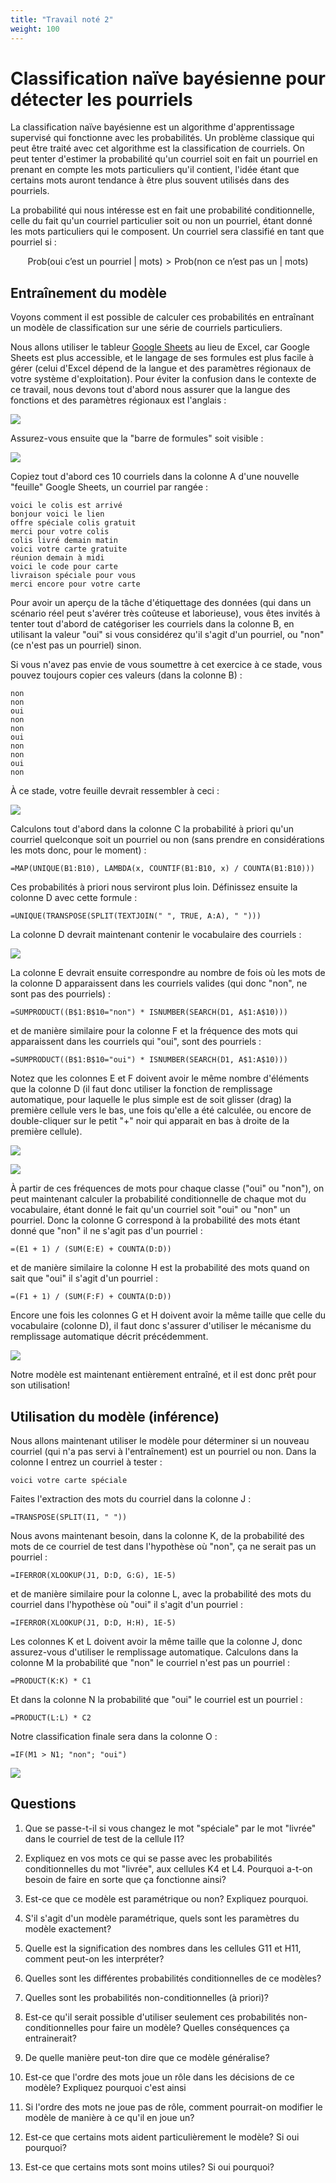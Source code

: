 ```yaml
---
title: "Travail noté 2"
weight: 100
---
```


# Classification naïve bayésienne pour détecter les pourriels

La classification naïve bayésienne est un algorithme d'apprentissage supervisé
qui fonctionne avec les probabilités. Un problème classique qui peut être traité
avec cet algorithme est la classification de courriels. On peut tenter d'estimer
la probabilité qu'un courriel soit en fait un pourriel en prenant en compte les
mots particuliers qu'il contient, l'idée étant que certains mots auront tendance
à être plus souvent utilisés dans des pourriels.

La probabilité qui nous intéresse est en fait une probabilité conditionnelle,
celle du fait qu'un courriel particulier soit ou non un pourriel, étant donné
les mots particuliers qui le composent. Un courriel sera classifié en tant que
pourriel si :

$$\text{Prob(oui c'est un pourriel | mots)} > \text{Prob(non ce n'est pas un | mots)}$$

## Entraînement du modèle

Voyons comment il est possible de calculer ces probabilités en entraînant un
modèle de classification sur une série de courriels particuliers.

Nous allons utiliser le tableur [Google Sheets](https://sheets.google.com) au
lieu de Excel, car Google Sheets est plus accessible, et le langage de ses
formules est plus facile à gérer (celui d'Excel dépend de la langue et des
paramètres régionaux de votre système d'exploitation). Pour éviter la confusion
dans le contexte de ce travail, nous devons tout d'abord nous assurer que la
langue des fonctions et des paramètres régionaux est l'anglais :

![](/images/module2/tn2/sheets_params_langue.png)

Assurez-vous ensuite que la "barre de formules" soit visible :

![](/images/module2/tn2/sheets_visu_barre_formule.png)

Copiez tout d'abord ces 10 courriels dans la colonne A d'une nouvelle "feuille"
Google Sheets, un courriel par rangée :

```
voici le colis est arrivé
bonjour voici le lien
offre spéciale colis gratuit
merci pour votre colis
colis livré demain matin
voici votre carte gratuite
réunion demain à midi
voici le code pour carte
livraison spéciale pour vous
merci encore pour votre carte
```

Pour avoir un aperçu de la tâche d'étiquettage des données (qui dans un scénario
réel peut s'avérer très coûteuse et laborieuse), vous êtes invités à tenter tout
d'abord de catégoriser les courriels dans la colonne B, en utilisant la valeur
"oui" si vous considérez qu'il s'agit d'un pourriel, ou "non" (ce n'est pas un
pourriel) sinon.

Si vous n'avez pas envie de vous soumettre à cet exercice à ce stade,
vous pouvez toujours copier ces valeurs (dans la colonne B) :

```
non
non
oui
non
non
oui
non
non
oui
non
```

À ce stade, votre feuille devrait ressembler à ceci :

![](/images/module2/tn2/sheets_cols_a_et_b.png)

Calculons tout d'abord dans la colonne C la probabilité à priori qu'un
courriel quelconque soit un pourriel ou non (sans prendre en
considérations les mots donc, pour le moment) :

```
=MAP(UNIQUE(B1:B10), LAMBDA(x, COUNTIF(B1:B10, x) / COUNTA(B1:B10)))
```

Ces probabilités à priori nous serviront plus loin. Définissez ensuite
la colonne D avec cette formule :

```
=UNIQUE(TRANSPOSE(SPLIT(TEXTJOIN(" ", TRUE, A:A), " ")))
```

La colonne D devrait maintenant contenir le vocabulaire des courriels :

![](/images/module2/tn2/sheets_col_d_voc.png)

La colonne E devrait ensuite correspondre au nombre de fois où les
mots de la colonne D apparaissent dans les courriels valides (qui donc
"non", ne sont pas des pourriels) :

```
=SUMPRODUCT((B$1:B$10="non") * ISNUMBER(SEARCH(D1, A$1:A$10)))
```

et de manière similaire pour la colonne F et la fréquence des mots qui
apparaissent dans les courriels qui "oui", sont des pourriels :

```
=SUMPRODUCT((B$1:B$10="oui") * ISNUMBER(SEARCH(D1, A$1:A$10)))
```

Notez que les colonnes E et F doivent avoir le même nombre d'éléments
que la colonne D (il faut donc utiliser la fonction de remplissage
automatique, pour laquelle le plus simple est de soit glisser (drag)
la première cellule vers le bas, une fois qu'elle a été calculée, ou
encore de double-cliquer sur le petit "+" noir qui apparait en bas à
droite de la première cellule).

![](/images/module2/tn2/sheets_col_e_drag.png)

![](/images/module2/tn2/sheets_cols_e_et_f.png)

À partir de ces fréquences de mots pour chaque classe ("oui" ou
"non"), on peut maintenant calculer la probabilité conditionnelle de
chaque mot du vocabulaire, étant donné le fait qu'un courriel soit
"oui" ou "non" un pourriel. Donc la colonne G correspond à la
probabilité des mots étant donné que "non" il ne s'agit pas d'un
pourriel :

```
=(E1 + 1) / (SUM(E:E) + COUNTA(D:D))
```

et de manière similaire la colonne H est la probabilité des mots quand
on sait que "oui" il s'agit d'un pourriel :

```
=(F1 + 1) / (SUM(F:F) + COUNTA(D:D))
```

Encore une fois les colonnes G et H doivent avoir la même taille que
celle du vocabulaire (colonne D), il faut donc s'assurer d'utiliser le
mécanisme du remplissage automatique décrit précédemment.

![](/images/module2/tn2/sheets_cols_g_et_h.png)

Notre modèle est maintenant entièrement entraîné, et il est donc prêt
pour son utilisation!

## Utilisation du modèle (inférence)

Nous allons maintenant utiliser le modèle pour déterminer si un
nouveau courriel (qui n'a pas servi à l'entraînement) est un pourriel
ou non. Dans la colonne I entrez un courriel à tester :

```
voici votre carte spéciale
```

Faites l'extraction des mots du courriel dans la colonne J :

```
=TRANSPOSE(SPLIT(I1, " "))
```

Nous avons maintenant besoin, dans la colonne K, de la probabilité des
mots de ce courriel de test dans l'hypothèse où "non", ça ne serait
pas un pourriel :

```
=IFERROR(XLOOKUP(J1, D:D, G:G), 1E-5)
```

et de manière similaire pour la colonne L, avec la probabilité des
mots du courriel dans l'hypothèse où "oui" il s'agit d'un pourriel :

```
=IFERROR(XLOOKUP(J1, D:D, H:H), 1E-5)
```

Les colonnes K et L doivent avoir la même taille que la colonne J,
donc assurez-vous d'utiliser le remplissage automatique. Calculons
dans la colonne M la probabilité que "non" le courriel n'est pas un
pourriel :

```
=PRODUCT(K:K) * C1
```

Et dans la colonne N la probabilité que "oui" le courriel est un
pourriel :

```
=PRODUCT(L:L) * C2
```

Notre classification finale sera dans la colonne O :

```
=IF(M1 > N1; "non"; "oui")
```

![](/images/module2/tn2/sheets_toutes_les_cols.png)

## Questions

1. Que se passe-t-il si vous changez le mot "spéciale" par le mot
   "livrée" dans le courriel de test de la cellule I1?

2. Expliquez en vos mots ce qui se passe avec les probabilités
   conditionnelles du mot "livrée", aux cellules K4 et L4. Pourquoi
   a-t-on besoin de faire en sorte que ça fonctionne ainsi?

3. Est-ce que ce modèle est paramétrique ou non? Expliquez pourquoi.

4. S'il s'agit d'un modèle paramétrique, quels sont les paramètres du
   modèle exactement?

5. Quelle est la signification des nombres dans les cellules G11 et
   H11, comment peut-on les interpréter?

6. Quelles sont les différentes probabilités conditionnelles de ce
   modèles?

7. Quelles sont les probabilités non-conditionnelles (à priori)?

8. Est-ce qu'il serait possible d'utiliser seulement ces probabilités
   non-conditionnelles pour faire un modèle? Quelles conséquences ça
   entrainerait?

9. De quelle manière peut-ton dire que ce modèle généralise?

10. Est-ce que l'ordre des mots joue un rôle dans les décisions de ce
    modèle? Expliquez pourquoi c'est ainsi

11. Si l'ordre des mots ne joue pas de rôle, comment pourrait-on
    modifier le modèle de manière à ce qu'il en joue un?

12. Est-ce que certains mots aident particulièrement le modèle? Si oui
    pourquoi?

13. Est-ce que certains mots sont moins utiles? Si oui pourquoi?